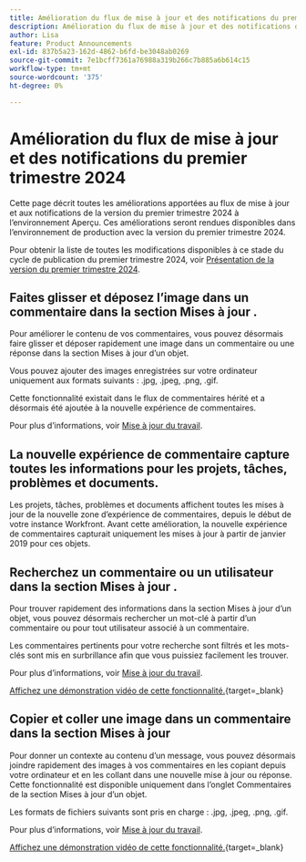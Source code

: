 ```yaml
---
title: Amélioration du flux de mise à jour et des notifications du premier trimestre 2024
description: Amélioration du flux de mise à jour et des notifications du premier trimestre 2024
author: Lisa
feature: Product Announcements
exl-id: 837b5a23-162d-4862-b6fd-be3048ab0269
source-git-commit: 7e1bcff7361a76988a319b266c7b885a6b614c15
workflow-type: tm+mt
source-wordcount: '375'
ht-degree: 0%

---
```


# Amélioration du flux de mise à jour et des notifications du premier trimestre 2024

Cette page décrit toutes les améliorations apportées au flux de mise à jour et aux notifications de la version du premier trimestre 2024 à l’environnement Aperçu. Ces améliorations seront rendues disponibles dans l’environnement de production avec la version du premier trimestre 2024.

Pour obtenir la liste de toutes les modifications disponibles à ce stade du cycle de publication du premier trimestre 2024, voir [Présentation de la version du premier trimestre 2024](/help/quicksilver/product-announcements/product-releases/24-q1-release-activity/24-q1-release-overview.md).

## Faites glisser et déposez l’image dans un commentaire dans la section Mises à jour .

Pour améliorer le contenu de vos commentaires, vous pouvez désormais faire glisser et déposer rapidement une image dans un commentaire ou une réponse dans la section Mises à jour d’un objet.

Vous pouvez ajouter des images enregistrées sur votre ordinateur uniquement aux formats suivants : .jpg, .jpeg, .png, .gif.

Cette fonctionnalité existait dans le flux de commentaires hérité et a désormais été ajoutée à la nouvelle expérience de commentaires.

Pour plus d’informations, voir [Mise à jour du travail](/help/quicksilver/workfront-basics/updating-work-items-and-viewing-updates/update-work.md).

## La nouvelle expérience de commentaire capture toutes les informations pour les projets, tâches, problèmes et documents.

Les projets, tâches, problèmes et documents affichent toutes les mises à jour de la nouvelle zone d’expérience de commentaires, depuis le début de votre instance Workfront. Avant cette amélioration, la nouvelle expérience de commentaires capturait uniquement les mises à jour à partir de janvier 2019 pour ces objets.

## Recherchez un commentaire ou un utilisateur dans la section Mises à jour .

Pour trouver rapidement des informations dans la section Mises à jour d’un objet, vous pouvez désormais rechercher un mot-clé à partir d’un commentaire ou pour tout utilisateur associé à un commentaire.

Les commentaires pertinents pour votre recherche sont filtrés et les mots-clés sont mis en surbrillance afin que vous puissiez facilement les trouver.

Pour plus d’informations, voir [Mise à jour du travail](/help/quicksilver/workfront-basics/updating-work-items-and-viewing-updates/update-work.md).

[Affichez une démonstration vidéo de cette fonctionnalité.](https://video.tv.adobe.com/v/3425730/){target=_blank}

## Copier et coller une image dans un commentaire dans la section Mises à jour

Pour donner un contexte au contenu d’un message, vous pouvez désormais joindre rapidement des images à vos commentaires en les copiant depuis votre ordinateur et en les collant dans une nouvelle mise à jour ou réponse. Cette fonctionnalité est disponible uniquement dans l’onglet Commentaires de la section Mises à jour d’un objet.

Les formats de fichiers suivants sont pris en charge : .jpg, .jpeg, .png, .gif.

Pour plus d’informations, voir [Mise à jour du travail](/help/quicksilver/workfront-basics/updating-work-items-and-viewing-updates/update-work.md).

[Affichez une démonstration vidéo de cette fonctionnalité.](https://video.tv.adobe.com/v/3425731/){target=_blank}
